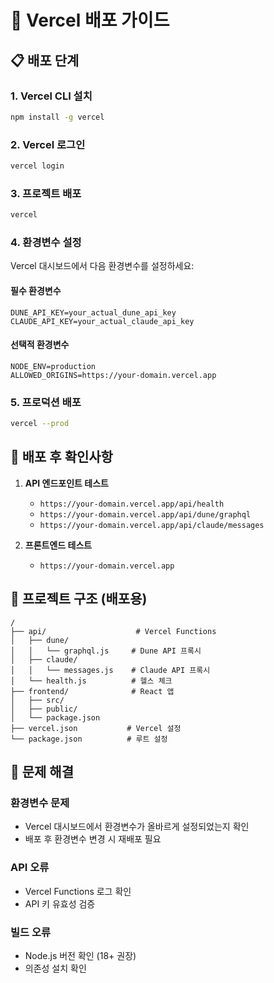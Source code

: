 # 🚀 Vercel 배포 가이드

## 📋 배포 단계

### 1. Vercel CLI 설치
```bash
npm install -g vercel
```

### 2. Vercel 로그인
```bash
vercel login
```

### 3. 프로젝트 배포
```bash
vercel
```

### 4. 환경변수 설정
Vercel 대시보드에서 다음 환경변수를 설정하세요:

#### 필수 환경변수
```
DUNE_API_KEY=your_actual_dune_api_key
CLAUDE_API_KEY=your_actual_claude_api_key
```

#### 선택적 환경변수
```
NODE_ENV=production
ALLOWED_ORIGINS=https://your-domain.vercel.app
```

### 5. 프로덕션 배포
```bash
vercel --prod
```

## 🔧 배포 후 확인사항

1. **API 엔드포인트 테스트**
   - `https://your-domain.vercel.app/api/health`
   - `https://your-domain.vercel.app/api/dune/graphql`
   - `https://your-domain.vercel.app/api/claude/messages`

2. **프론트엔드 테스트**
   - `https://your-domain.vercel.app`

## 📁 프로젝트 구조 (배포용)

```
/
├── api/                    # Vercel Functions
│   ├── dune/
│   │   └── graphql.js     # Dune API 프록시
│   ├── claude/
│   │   └── messages.js    # Claude API 프록시
│   └── health.js          # 헬스 체크
├── frontend/              # React 앱
│   ├── src/
│   ├── public/
│   └── package.json
├── vercel.json           # Vercel 설정
└── package.json          # 루트 설정
```

## 🚨 문제 해결

### 환경변수 문제
- Vercel 대시보드에서 환경변수가 올바르게 설정되었는지 확인
- 배포 후 환경변수 변경 시 재배포 필요

### API 오류
- Vercel Functions 로그 확인
- API 키 유효성 검증

### 빌드 오류
- Node.js 버전 확인 (18+ 권장)
- 의존성 설치 확인
